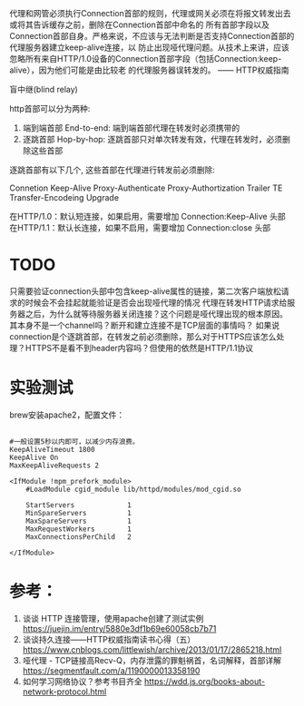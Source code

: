  代理和网管必须执行Connection首部的规则，代理或网关必须在将报文转发出去或将其告诉缓存之前，删除在Connection首部中命名的
 所有首部字段以及Connection首部自身。严格来说，不应该与无法判断是否支持Connection首部的代理服务器建立keep-alive连接，以
 防止出现哑代理问题。从技术上来讲，应该忽略所有来自HTTP/1.0设备的Connection首部字段（包括Connection:keep-alive），因为他们可能是由比较老
 的代理服务器误转发的。 —— HTTP权威指南

 盲中继(blind relay)

 http首部可以分为两种:
 1. 端到端首部 End-to-end: 端到端首部代理在转发时必须携带的
 2. 逐跳首部 Hop-by-hop: 逐跳首部只对单次转发有效，代理在转发时，必须删除这些首部

 逐跳首部有以下几个, 这些首部在代理进行转发前必须删除:

 Connetion
 Keep-Alive
 Proxy-Authenticate
 Proxy-Authortization
 Trailer
 TE
 Transfer-Encodeing
 Upgrade

 在HTTP/1.0：默认短连接，如果启用，需要增加 Connection:Keep-Alive 头部
 在HTTP/1.1：默认长连接，如果不启用，需要增加 Connection:close 头部


# TODO

只需要验证connection头部中包含keep-alive属性的链接，第二次客户端放松请求的时候会不会挂起就能验证是否会出现哑代理的情况
代理在转发HTTP请求给服务器之后，为什么就等待服务器关闭连接？这个问题是哑代理出现的根本原因。
其本身不是一个channel吗？断开和建立连接不是TCP层面的事情吗？
如果说connection是个逐跳首部，在转发之前必须删除，那么对于HTTPS应该怎么处理？HTTPS不是看不到header内容吗？但使用的依然是HTTP/1.1协议

# 实验测试
brew安装apache2，配置文件：
```editorconfig

#一般设置5秒以内即可，以减少内存浪费。
KeepAliveTimeout 1800
KeepAlive On
MaxKeepAliveRequests 2

<IfModule !mpm_prefork_module>
	#LoadModule cgid_module lib/httpd/modules/mod_cgid.so

    StartServers             1
    MinSpareServers          1
    MaxSpareServers          1 
    MaxRequestWorkers        1
    MaxConnectionsPerChild   2

</IfModule>
```


# 参考：
 1. 谈谈 HTTP 连接管理，使用apache创建了测试实例
    https://juejin.im/entry/5880e3df1b69e60058cb7b71
 2. 谈谈持久连接——HTTP权威指南读书心得（五）
    https://www.cnblogs.com/littlewish/archive/2013/01/17/2865218.html
 3. 哑代理 - TCP链接高Recv-Q，内存泄露的罪魁祸首，名词解释，首部详解
    https://segmentfault.com/a/1190000013358190
 4. 如何学习网络协议？参考书目齐全
    https://wdd.js.org/books-about-network-protocol.html